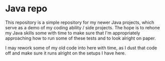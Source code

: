# Java repo

This repository is a simple repository for my newer Java projects, which serve as a demo of my coding ability / side projects. The hope is to rehone my Java
skills some with time to make sure that I'm appropriately approaching how to run some of these tests and to look alright on paper.

I may rework some of my old code into here with time, as I dust that code off and make sure it runs alright on the setups I have here.
